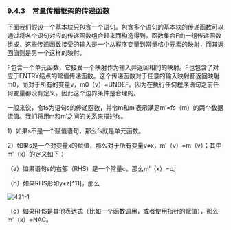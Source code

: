 ### 9.4.3　常量传播框架的传递函数

下面我们假设一个基本块只包含一个语句。包含多个语句的基本块的传递函数可以通过将各个语句对应的传递函数组合起来而构造得到。函数集合F由一组传递函数组成，这些传递函数接受的输入是一个从程序变量到常量格中元素的映射，而其返回值则是另一个这样的映射。

F包含一个单元函数，它接受一个映射作为输入并返回相同的映射。F也包含了对应于ENTRY结点的常值传递函数。这个传递函数对于任意的输入映射都返回映射m0，而对于所有的变量v，m0（v）=UNDEF。因为在执行任何程序语句之前任何变量都没有定义，因此这个边界条件是合理的。

一般来说，令fs为语句s的传递函数，并令m和m′表示满足m′=fs（m）的两个数据流值。我们将用m和m′之间的关系来描述fs。

1）如果s不是一个赋值语句，那么fs就是单元函数。

2）如果s是一个对变量x的赋值，那么对于所有变量v≠x，m′（v）=m（v）；其中m′（x）的定义如下：

（a）如果语句s的右部（RHS）是一个常量c，那么m′（x）=c。

（b）如果RHS形如y+z[^11]，那么

![421-1](../Images/image04699.jpeg)

（c）如果RHS是其他表达式（比如一个函数调用，或者使用指针的赋值），那么m′（x）=NAC。